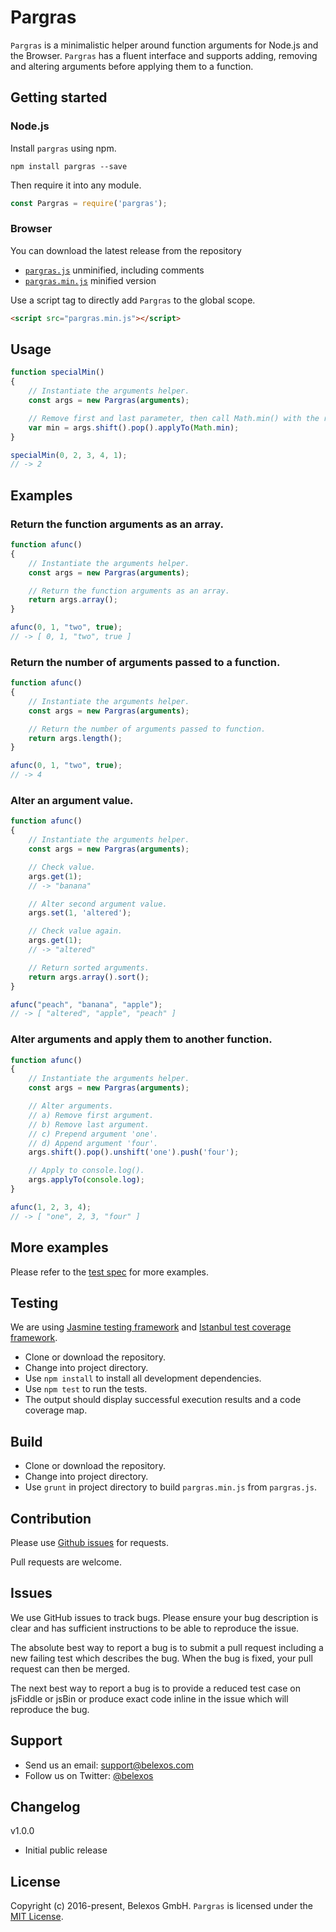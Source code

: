 Pargras
=======

`Pargras` is a minimalistic helper around function arguments for Node.js and the Browser. `Pargras` has a fluent interface and supports adding, removing and altering arguments before applying them to a function.


Getting started
---------------

### Node.js

Install `pargras` using npm.

```shell
npm install pargras --save
```

Then require it into any module.

```js
const Pargras = require('pargras');
```

### Browser
You can download the latest release from the repository
* [`pargras.js`](https://github.com/belexos/pargras/blob/master/pargras.js) unminified, including comments
* [`pargras.min.js`](https://github.com/belexos/pargras/blob/master/pargras.min.js) minified version

Use a script tag to directly add `Pargras` to the global scope.

```html
<script src="pargras.min.js"></script>
```


Usage
-----
```js
function specialMin()
{
    // Instantiate the arguments helper.
    const args = new Pargras(arguments);

    // Remove first and last parameter, then call Math.min() with the resulting arguments.
    var min = args.shift().pop().applyTo(Math.min);
}

specialMin(0, 2, 3, 4, 1);
// -> 2
```


Examples
--------

### Return the function arguments as an array.

```js
function afunc()
{
    // Instantiate the arguments helper.
    const args = new Pargras(arguments);

    // Return the function arguments as an array.
    return args.array();
}

afunc(0, 1, "two", true);
// -> [ 0, 1, "two", true ]
```

### Return the number of arguments passed to a function.

```js
function afunc()
{
    // Instantiate the arguments helper.
    const args = new Pargras(arguments);

    // Return the number of arguments passed to function.
    return args.length();
}

afunc(0, 1, "two", true);
// -> 4
```

### Alter an argument value.

```js
function afunc()
{
    // Instantiate the arguments helper.
    const args = new Pargras(arguments);

    // Check value.
    args.get(1);
    // -> "banana"

    // Alter second argument value.
    args.set(1, 'altered');

    // Check value again.
    args.get(1);
    // -> "altered"

    // Return sorted arguments.
    return args.array().sort();
}

afunc("peach", "banana", "apple");
// -> [ "altered", "apple", "peach" ]
```

### Alter arguments and apply them to another function.

```js
function afunc()
{
    // Instantiate the arguments helper.
    const args = new Pargras(arguments);

    // Alter arguments.
    // a) Remove first argument.
    // b) Remove last argument.
    // c) Prepend argument 'one'.
    // d) Append argument 'four'.
    args.shift().pop().unshift('one').push('four');

    // Apply to console.log().
    args.applyTo(console.log);
}

afunc(1, 2, 3, 4);
// -> [ "one", 2, 3, "four" ]
```


More examples
-------------
Please refer to the [test spec](https://github.com/belexos/pargras/blob/master/spec/PargrasSpec.js) for more examples.


Testing
-------
We are using [Jasmine testing framework](https://jasmine.github.io/index.html) and [Istanbul test coverage framework](https://istanbul.js.org/).

* Clone or download the repository.
* Change into project directory.
* Use `npm install` to install all development dependencies.
* Use `npm test` to run the tests. 
* The output should display successful execution results and a code coverage map.


Build
-----
* Clone or download the repository.
* Change into project directory.
* Use `grunt` in project directory to build `pargras.min.js` from `pargras.js`.


Contribution
------------
Please use [Github issues](https://github.com/belexos/pargras/issues) for requests.

Pull requests are welcome.


Issues
------
We use GitHub issues to track bugs. Please ensure your bug description is clear and has sufficient instructions to be able to reproduce the issue.

The absolute best way to report a bug is to submit a pull request including a new failing test which describes the bug. When the bug is fixed, your pull request can then be merged.

The next best way to report a bug is to provide a reduced test case on jsFiddle or jsBin or produce exact code inline in the issue which will reproduce the bug.


Support
-------
* Send us an email: [support@belexos.com](mailto:support@belexos.com)
* Follow us on Twitter: [@belexos](http://twitter.com/belexos)


Changelog
---------
v1.0.0
* Initial public release


License
-------
Copyright (c) 2016-present, Belexos GmbH. `Pargras` is licensed under the [MIT License](https://github.com/belexos/pargras/blob/master/LICENSE).
